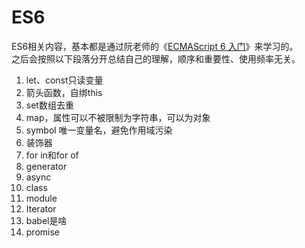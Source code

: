 # ES6
ES6相关内容，基本都是通过阮老师的《[ECMAScript 6 入门](http://es6.ruanyifeng.com/)》来学习的。  
之后会按照以下段落分开总结自己的理解，顺序和重要性、使用频率无关。

1. let、const只读变量
2. 箭头函数，自绑this
3. set数组去重
4. map，属性可以不被限制为字符串，可以为对象
5. symbol 唯一变量名，避免作用域污染
6. 装饰器
7. for in和for of
8. generator
9. async
10. class
11. module
12. Iterator
13. babel是啥
14. promise